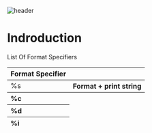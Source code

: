 ![header](https://capsule-render.vercel.app/api?type=soft&color=0:EEFF00,100:a82da8&height=300&section=header&text=Printf%20&fontSize=60&desc=Written%20by%20Jacob%20leon%20and%20Chapman%20Hunt%20&animation=fadeIn)

<h1>Indroduction</h1>
<p>List Of Format Specifiers</p>

<table>
    <thead>
        <tr>
            <th align="left">Format Specifier</th>
              <th align="left"></th>
        </tr>
    </thead>
    <tbody>
        <tr>
            <td align="left">%s</td>
             <th align="center">Format + print string
        </tr>
    </tbody>
     <thead>
        <tr>
            <th align="left">%c</th>
        </tr>
    </thead>
     <thead>
        <tr>
            <th align="left">%d</th>
        </tr>
    </thead>
     <thead>
        <tr>
            <th align="left">%i</th>
        </tr>
    </thead>
</table>


